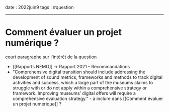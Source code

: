 date : 2022juin9
tags : #question

---------
# Comment évaluer un projet numérique ?

court paragraphe sur l'intérêt de la question


- [[Rapports NEMO]] -> Rapport 2021 - Recommandations
- "Comprehensive digital transition should include addressing the development of sound metrics, frameworks and methods to track digital activities and success, which a large part of the museums claims to struggle with or do not apply within a comprehensive strategy or framework. Improving museums’ digital offers will require a comprehensive evaluation strategy." - à inclure dans [[Comment évaluer un projet numérique]] ?



